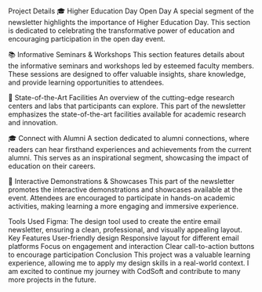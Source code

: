 Project Details
🎓 Higher Education Day Open Day
A special segment of the newsletter highlights the importance of Higher Education Day. This section is dedicated to celebrating the transformative power of education and 
encouraging participation in the open day event.

📚 Informative Seminars & Workshops
This section features details about the informative seminars and workshops led by esteemed faculty members. These sessions are designed to offer valuable insights,
share knowledge, and provide learning opportunities to attendees.

🔬 State-of-the-Art Facilities
An overview of the cutting-edge research centers and labs that participants can explore. This part of the newsletter emphasizes the state-of-the-art facilities 
available for academic research and innovation.

🎓 Connect with Alumni
A section dedicated to alumni connections, where readers can hear firsthand experiences and achievements from the current alumni. This serves as an inspirational segment, 
showcasing the impact of education on their careers.

🤝 Interactive Demonstrations & Showcases
This part of the newsletter promotes the interactive demonstrations and showcases available at the event. Attendees are encouraged to participate in hands-on academic activities,
making learning a more engaging and immersive experience.

Tools Used
Figma: The design tool used to create the entire email newsletter, ensuring a clean, professional, and visually appealing layout.
Key Features
User-friendly design
Responsive layout for different email platforms
Focus on engagement and interaction
Clear call-to-action buttons to encourage participation
Conclusion
This project was a valuable learning experience, allowing me to apply my design skills in a real-world context. I am excited to continue my journey with CodSoft and contribute to many more projects in the future.

